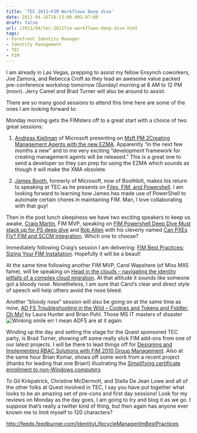 ```yaml
---
title: 'TEC 2011–FIM Workflows Deep dive'
date: 2011-04-16T16:13:00.001-07:00
draft: false
url: /2011/04/tec-2011fim-workflows-deep-dive.html
tags: 
- Forefront Identity Manager
- Identity Management
- TEC
- FIM
---
```


I am already in Las Vegas, prepping to assist my fellow Ensynch coworkers, Joe Zamora, and Rebecca Croft as they lead an awesome value packed pre-conference workshop tomorrow (Sunday) morning at 8 AM to 12 PM (noon). Jerry Camel and Brad Turner will also be around to assist.

There are so many good sessions to attend this time here are some of the ones I am looking forward to:

Monday morning gets the FIMsters off to a great start with a choice of two great sessions:

1) [Andreas Kjellman](http://www.theexpertsconference.com/us/2011/directory-identity-training/speaker-bios/#akjellman) of Microsoft presenting on [Msft PM 2Creating Management Agents with the new EZMA](http://www.theexpertsconference.com/us/2011/directory-identity-training/session-abstracts/#fimcreating). Apparently “in the next few months a new” and to me very exciting “development framework for creating management agents will be released.” This is a great one to send a developer so they can prep for using the EZMA which sounds as though it will make the XMA obsolete.

2) [James Booth](http://www.theexpertsconference.com/us/2011/directory-identity-training/directory-identity-training/speaker-bios/#jbooth), formerly of Microsoft, now of Boothbilt, makes his return to speaking at TEC as he presents on [Files, FIM, and Powershell](http://www.theexpertsconference.com/us/2011/directory-identity-training/directory-identity-training/session-abstracts/#fimfiles). I am looking forward to learning how James has made use of PowerShell to automate certain chores in maintaining FIM. Man, I love collaborating with that guy!

Then in the post lunch sleepiness we have two exciting speakers to keep us awake, [Craig Martin](http://www.theexpertsconference.com/us/2011/directory-identity-training/speaker-bios/#cmartin), FIM MVP, speaking on [FIM Powershell Deep Dive Must stack up for PS deep dive](http://www.theexpertsconference.com/us/2011/directory-identity-training/session-abstracts/#fimpower) and [Rob Allen](http://www.theexpertsconference.com/us/2011/directory-identity-training/speaker-bios/#rallen) with his cleverly named [Can PXEs Fly? FIM and SCCM Integration](http://www.theexpertsconference.com/us/2011/directory-identity-training/session-abstracts/#fimcan). Which one to choose?

Immediately following Craig’s session I am delivering: [FIM Best Practices: Sizing Your FIM Installation](http://www.theexpertsconference.com/us/2011/directory-identity-training/directory-identity-training/session-abstracts/#fimbest). Hopefully it will be a beaut!

At the same time following another FIM MVP, Carol Wapshere (of Miss MIIS fame), will be speaking on [Head in the clouds – navigating the identity pitfalls of a complex cloud migration](http://www.theexpertsconference.com/us/2011/directory-identity-training/session-abstracts/#dsshead). At that altitude it sounds like someone got a bloody nose. Nonetheless, I am sure that Carol’s clear and direct style of speech will help others avoid the nose bleed.

Another “bloody nose” session will also be going on at the same time as mine, [AD FS Troubleshooting in the Wild – Cookies and Tokens and Fiddler, Oh My!](http://www.theexpertsconference.com/us/2011/directory-identity-training/directory-identity-training/session-abstracts/#dssadfst) by Laura Hunter and Brian Puhl. Those MS IT masters of disaster ![Winking smile](http://www.ilmbestpractices.com/blog/uploaded_images/faf6cba0c2b4_DC74/wlEmoticon-winkingsmile.png) err I mean ADFS are at it again.

Winding up the day and setting the stage for the Quest sponsored TEC party, is Brad Turner, showing off some really slick FIM add-ons from one of our latest projects. I will be there to lead things off for [Designing and Implementing RBAC Solutions with FIM 2010 Group Management](http://www.theexpertsconference.com/us/2011/directory-identity-training/session-abstracts/#fimdesign). Also at the same hour Brian Komar, shows off some work from a recent project (thanks for leading that one Brian!) illustrating the [Simplifying certificate enrollment to non-Windows computers](http://www.theexpertsconference.com/us/2011/directory-identity-training/session-abstracts/#dsssimp)

To Gil Kirkpatrick, Christine McDermott, and Stella De Jean Lowe and all of the other folks at Quest involved in TEC, I say you have put together what looks to be an amazing set of pre-cons and first day sessions! Look for my reviews on Monday as the day goes, I am going to try and blog it as we go. I suppose that’s really a twitter kind of thing, but then again has anyone ever known me to limit myself to 120 characters?

http://feeds.feedburner.com/IdentityLifecycleManagerilmBestPractices